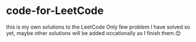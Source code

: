 # code-for-LeetCode
this is my own solutions to the LeetCode
Only few problem I have solved so yet, maybe other solutions will be added occationally as I finish them.😊

